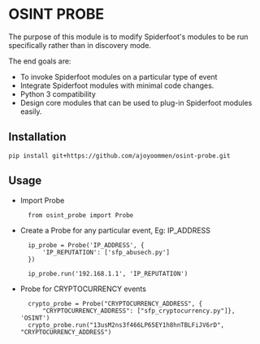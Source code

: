 # OSINT PROBE

The purpose of this module is to modify Spiderfoot's modules to be run specifically rather than in discovery mode.

The end goals are:
 
 * To invoke Spiderfoot modules on a particular type of event
 * Integrate Spiderfoot modules with minimal code changes.
 * Python 3 compatibility
 * Design core modules that can be used to plug-in Spiderfoot modules easily.

## Installation

    pip install git+https://github.com/ajoyoommen/osint-probe.git


## Usage

* Import Probe

        from osint_probe import Probe

* Create a Probe for any particular event, Eg: IP_ADDRESS

        ip_probe = Probe('IP_ADDRESS', {
            'IP_REPUTATION': ['sfp_abusech.py']
        })

        ip_probe.run('192.168.1.1', 'IP_REPUTATION')

* Probe for CRYPTOCURRENCY events

        crypto_probe = Probe("CRYPTOCURRENCY_ADDRESS", {
            "CRYPTOCURRENCY_ADDRESS": ["sfp_cryptocurrency.py"]}, 'OSINT')
        crypto_probe.run("13usM2ns3f466LP65EY1h8hnTBLFiJV6rD", "CRYPTOCURRENCY_ADDRESS")
